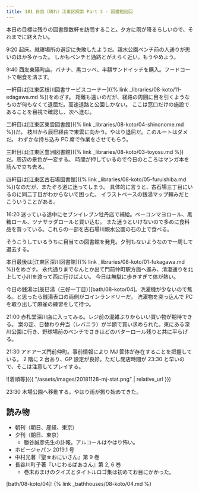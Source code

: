 ```yaml
---
title: 181 日目（晴れ）江東区探索 Part 3 - 図書館巡回
---
```


本日の目標は残りの図書館数軒を訪問すること。夕方に雨が降るらしいので、それまでに終えたい。

9:20 起床。就寝場所の選定に失敗したようだ。親水公園ベンチ前の人通りが思いのほか多かった。
しかもベンチと通路とがえらく近い。もうやめよう。

9:40 西友東陽町店。バナナ、黒コッペ、半額サンドイッチを購入。フードコートで朝食を済ます。

一軒目は[江東区枝川図書サービスコーナー]({% link _libraries/08-koto/11-edagawa.md %})をめざす。
距離も遠いのだが、経路の周囲に目を引くようなものが何もなくて退屈だ。高速道路と公園しかない。
ここは窓口だけの施設であることを目視で確認し、次へ進む。

二軒目は[江東区東雲図書館]({% link _libraries/08-koto/04-shinonome.md %})だ。
枝川から辰巳経由で東雲に向かう。やはり退屈だ。このルートはダメだ。
わずかな持ち込み PC 席で作業をさせてもらう。

三軒目は[江東区豊洲図書館]({% link _libraries/08-koto/03-toyosu.md %})だ。周辺の景色が一変する。
時間が押しているので今日のところはマンガ本を読んで立ち去る。

四軒目は[江東区古石場図書館]({% link _libraries/08-koto/05-furuishiba.md %})なのだが、またぞろ道に迷ってしまう。
具体的に言うと、古石場三丁目にいるのに同二丁目がわからないで困った。
イラストベースの銭湯マップ頼みだとこういうことがある。

16:20 迷っている途中にセブンイレブン牡丹店で補給。ベーコンマヨロール、黒糖ロール、ツナサラダロールと買い込む。
また迷うといけないので多めに食料品を買っている。これらの一部を古石場川親水公園の石の上で食べる。

そうこうしているうちに目当ての図書館を発見。夕刊もないようなので一周して退去する。

本日最後は[江東区深川図書館]({% link _libraries/08-koto/01-fukagawa.md %})をめざす。
永代通りまでなんとか出て門前仲町駅方面へ進み、清澄通りを北上して小川を渡って西に行けばよい。
今日は無駄に歩きすぎて体が熱い。

今日の銭湯は[辰巳湯（三好一丁目）][bath/08-koto/04]。洗濯機が少ないので焦る。と思ったら銭湯表口の両側がコインランドリーだ。
洗濯物を突っ込んで PC を取り出して麻雀の練習をして待つ。

21:00 赤札堂深川店に入ってみる。レジ前の混雑ぶりからいい買い物が期待できる。
案の定、日替わり弁当（レバニラ）が半額で買い求められた。東にある深川公園に行き、野球場前のベンチでさきほどのバターロール残りと共に平らげる。

21:30 アドアーズ門前仲町。事前情報により MJ 筐体が存在することを把握している。
2 階に 2 台あり、GP 設定が良好。ただし閉店時間が 23:30 と早いので、そこは注意してプレイする。

![着順等]({{ "/assets/images/20181128-mj-stat.png" | relative_url }})

23:30 木場公園へ移動する。やはり雨が振り始めてきた。

## 読み物

* 朝刊（朝日、産経、東京）
* 夕刊（朝日、東京）
  * 勝谷誠彦先生の訃報。アルコールはやはり怖い。
* ホビージャパン 2019.1 号
* 中村光著『聖☆おにいさん』第 9 巻
* 長谷川町子著『いじわるばあさん』第 2, 6 巻
  * 巻末おまけのクイズとタイトルロゴ集は初めてお目にかかった。

[bath/08-koto/04]: {% link _bathhouses/08-koto/04.md %}
